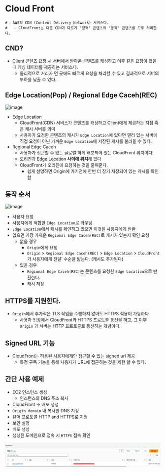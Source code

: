 # Cloud Front
```properties
# ℹ️ AWS의 CDN (Content Delivery Network) 서비스다.
#   - CloudFront는 다른 CDN과 다르게 '정적' 콘텐츠와 '동적' 콘텐츠를 모두 처리한다.
```
## CND?
- Client 콘텐츠 요청 시 서버에서 받아온 콘텐츠를 캐싱하고 이후 같은 요청이 왔을 때 캐싱 데이터를 제공하는 서비스다.
  - 물리적으로 거리가 먼 곳에도 빠르게 요청을 처리할 수 있고 결과적으로 서버의 부하를 낮출 수 있다. 

## Edge Location(Pop) / Regional Edge Caceh(REC)

![image](https://github.com/user-attachments/assets/703d91a5-3c51-4166-8574-4c20f39add27)

- Edge Location
  - CloudFront(CDN) 서비스가 콘텐츠를 캐싱하고 Client에게 제공하는 지점 혹은 캐시 서버를 의미
  - 사용자가 요청한 콘텐츠의 캐시가 `Edge Location`에 있다면 멀리 있는 서버에 직접 요청이 아닌 가까운 `Edge Location`에 저장된 캐시를 불러올 수 있다.
- Regional Edge Caceh
  - 사용자가 접근할 수 있는 글로벌 하게 배포되어 있는 CloudFront 위치이다.
  - 오리진과 Edge Location **사이에 위치**해 있다
  - CloudFront가 오리진에 요청하는 것을 줄여준다.
    - 쉽게 설명하면  Origin에 가기전에 한번 더 장기 저장되어 있는 캐시를 확인함  


## 동작 순서

![image](https://github.com/user-attachments/assets/a75452d7-657a-4fbf-bba0-f905eb10f25f)


- 사용자 요청
- 사용자에게 적합한 `Edge Location`로 라우팅
- `Edge Location`에서 캐시를 확인하고 있으면 이것을 사용자에게 반환
- 없으면 가장 가까운 `Regional Edge Caceh(REC)`로 캐시가 있는지 확인 요청
  - 없을 경우
    - `Origin`에게 요청
    - `Origin` > `Regional Edge Caceh(REC)` > `Edge Location` > `CloudFront`가 사용자에게 전달' 수순을 밟는다. (캐시도 추가된다)
  - 있을 경우
    - `Regional Edge Caceh(REC)`는 콘텐츠를 요청한 `Edge Location`으로 반환한다.
    - 캐시 저장

## HTTPS를 지원한다.
- `Origin`에서 추가적은 TLS 작업을 수행하지 않아도 HTTPS 적용이 가능하다 
  - 사용자 입장에서 CloudFront와 HTTPS 프로토콜 통신을 하고, 그 이후 `Origin` 과 서버는 HTTP 프로토콜로 통신하는 개념이다.

## Signed URL 기능
- CloudFront는 허용된 사용자에게만 접근할 수 있는 signed url 제공
  - 특정 구독 기능을 통해 사용자가 URL에 접근하는 것을 제한 할 수 있다.


## 간단 사용 예제
- EC2 인스턴스 생성
  - 인스턴스의 DNS 주소 복사
- CloudFront -> 배포 생성
- `Origin domain` 내 복사한 DNS 지정
- 뷰어 프로토콜 HTTP and HTTPS로 지정 
- 보안 설정
- 배포 생성
- 생성된 도메인으로 접속 시 `HTTPS` 접속 확인

![img.png](img.png)